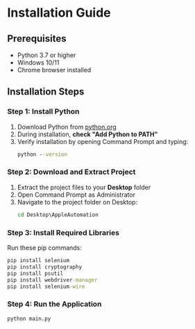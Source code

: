 # Installation Guide

## Prerequisites

- Python 3.7 or higher
- Windows 10/11
- Chrome browser installed

## Installation Steps

### Step 1: Install Python

1. Download Python from [python.org](https://www.python.org/downloads/)
2. During installation, **check "Add Python to PATH"**
3. Verify installation by opening Command Prompt and typing:
   ```cmd
   python --version
   ```


### Step 2: Download and Extract Project

1. Extract the project files to your **Desktop** folder
2. Open Command Prompt as Administrator
3. Navigate to the project folder on Desktop:
   ```cmd
   cd Desktop\AppleAutomation
   ```

### Step 3: Install Required Libraries

Run these pip commands:

```cmd
pip install selenium
pip install cryptography
pip install psutil
pip install webdriver-manager
pip install selenium-wire
```

### Step 4: Run the Application

```cmd
python main.py
```